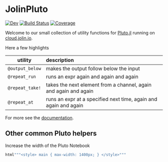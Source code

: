 # JolinPluto

[![Dev](https://img.shields.io/badge/docs-dev-blue.svg)](https://jolin-io.github.io/JolinPluto.jl/dev/)
[![Build Status](https://github.com/jolin-io/JolinPluto.jl/actions/workflows/CI.yml/badge.svg?branch=main)](https://github.com/jolin-io/JolinPluto.jl/actions/workflows/CI.yml?query=branch%3Amain)
[![Coverage](https://codecov.io/gh/jolin-io/JolinPluto.jl/branch/main/graph/badge.svg)](https://codecov.io/gh/jolin-io/JolinPluto.jl)

Welcome to our small collection of utility functions for [Pluto.jl](https://github.com/fonsp/Pluto.jl) running on [cloud.jolin.io](https://cloud.jolin.io).

Here a few highlights

| utility | description |
| ------- |:----------- |
| `@output_below` | makes the output follow below the input |
| `@repeat_run` | runs an expr again and again and again |
| `@repeat_take!` | takes the next element from a channel, again and again and again |
| `@repeat_at` | runs an expr at a specified next time, again and again and again |

For more see the [documentation](https://jolin-io.github.io/JolinPluto.jl/dev/).

## Other common Pluto helpers

Increase the width of the Pluto Notebook
```julia
html"""<style> main { max-width: 1400px; } </style>"""
```